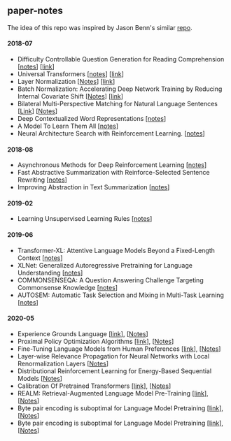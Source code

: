 ## paper-notes

The idea of this repo was inspired by Jason Benn's similar [repo](https://github.com/JasonBenn/deep-learning-paper-notes/).

#### 2018-07
* Difficulty Controllable Question Generation for Reading Comprehension [[notes](papers/dc-question-generation.md)] [[link](https://arxiv.org/abs/1807.03586)]
*  Universal Transformers [[notes](papers/universal-transformers.md)] [[link](https://arxiv.org/abs/1807.03819)]
* Layer Normalization [[Notes](papers/layer-normalization.md)] [[link](https://arxiv.org/abs/1607.06450)]
* Batch Normalization: Accelerating Deep Network Training by Reducing Internal Covariate Shift [[Notes](papers/batch-normalization.md)] [[link](https://arxiv.org/abs/1502.03167)]
* Bilateral Multi-Perspective Matching for Natural Language Sentences [[Link](https://arxiv.org/abs/1702.03814)] [[Notes](papers/bilateral-matching.md)]
* Deep Contextualized Word Representations [[notes](papers/elmo.md)]
* A Model To Learn Them All [[notes](papers/model-all.md)]
* Neural Architecture Search with Reinforcement Learning. [[notes](papers/rl-search.md)]

#### 2018-08
* Asynchronous Methods for Deep Reinforcement Learning [[notes](papers/async-rl.md)]
* Fast Abstractive Summarization with Reinforce-Selected Sentence Rewriting [[notes](papers/fast-abs.md)]
* Improving Abstraction in Text Summarization [[notes](papers/improv-abs.md)]



#### 2019-02

* Learning Unsupervised Learning Rules  [[notes](papers/unsupr-rules.md)]

#### 2019-06
* Transformer-XL: Attentive Language Models Beyond a Fixed-Length Context [[notes](papers/xl-transformer.md)]
* XLNet: Generalized Autoregressive Pretraining for Language Understanding [[notes](papers/xlnet.md)]
* COMMONSENSEQA: A Question Answering Challenge Targeting Commonsense Knowledge [[notes](papers/common-sense-qa.md)]
* AUTOSEM: Automatic Task Selection and Mixing in Multi-Task Learning [[notes](papers/autosem.md)]


#### 2020-05
* Experience Grounds Language [[link](https://arxiv.org/pdf/2004.10151.pdf)], [[Notes](papers/experience.md)]
* Proximal Policy Optimization Algorithms [[link](https://arxiv.org/pdf/1707.06347.pdf)], [[Notes](papers/ppo.md)]
* Fine-Tuning Language Models from Human Preferences [[link](https://arxiv.org/pdf/1909.08593.pdf)], [[Notes](papers/finetune-lm-rl.md)]
* Layer-wise Relevance Propagation for Neural Networks with Local Renormalization Layers [[Notes](papers/lwlr.md)]
* Distributional Reinforcement Learning for Energy-Based Sequential Models [[Notes](papers/dgp.md)]
* Calibration Of Pretrained Transformers [[link](https://arxiv.org/pdf/2003.07892.pdf)], [[Notes](papers/calib.md)]
* REALM: Retrieval-Augmented Language Model Pre-Training [[link](https://arxiv.org/pdf/2002.08909.pdf)], [[Notes](papers/realm.md)]
* Byte pair encoding is suboptimal for Language Model Pretraining [[link](https://arxiv.org/abs/2004.03720)], [[Notes](papers/bpe_sub.md.md)]
* Byte pair encoding is suboptimal for Language Model Pretraining [[link](https://arxiv.org/abs/2004.03720)], [[Notes](papers/bpe_sub.md.md)]
